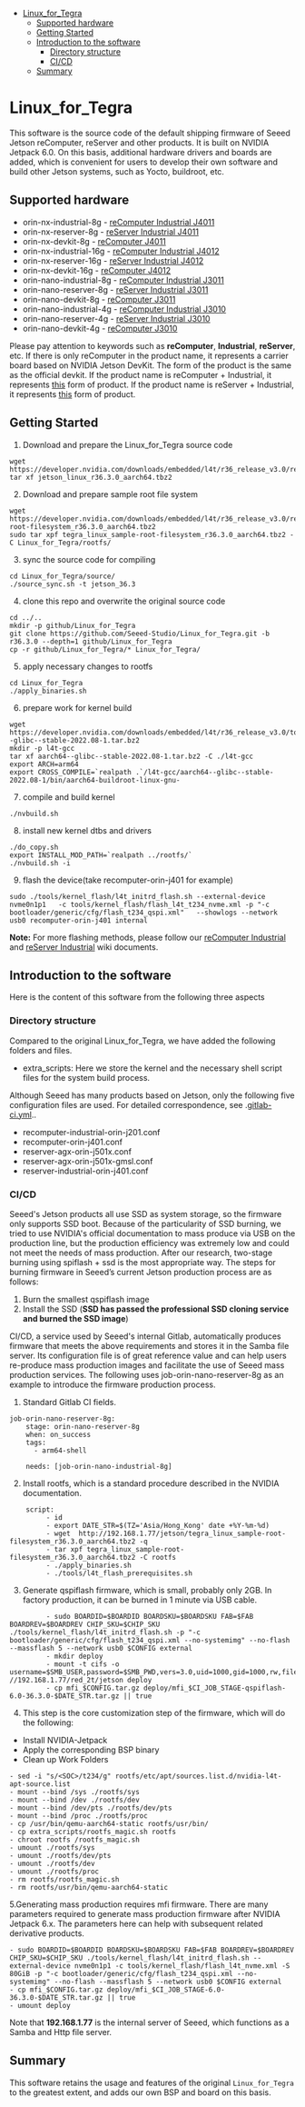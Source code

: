 - [Linux_for_Tegra](#Linux_for_Tegra)
    - [Supported hardware](#supported-hardware)
    - [Getting Started](#getting-started)
    - [Introduction to the software](#introduction-to-the-software)
        - [Directory structure](directory-structure)
        - [CI/CD](#cicd)
    - [Summary](#summary)

# Linux_for_Tegra

This software is the source code of the default shipping firmware of Seeed Jetson reComputer, reServer and other products. It is built on NVIDIA Jetpack 6.0. On this basis, additional hardware drivers and boards are added, which is convenient for users to develop their own software and build other Jetson systems, such as Yocto, buildroot, etc.

## Supported hardware 

- orin-nx-industrial-8g - [reComputer Industrial J4011](https://www.seeedstudio.com/reComputer-Industrial-J4011-p-5681.html)
- orin-nx-reserver-8g - [reServer Industrial J4011](https://www.seeedstudio.com/reServer-industrial-J4011-p-5748.html)
- orin-nx-devkit-8g - [reComputer J4011](https://www.seeedstudio.com/reComputer-J4011-p-5585.html)
- orin-nx-industrial-16g - [reComputer Industrial J4012](https://www.seeedstudio.com/reComputer-Industrial-J4012-p-5684.html)
- orin-nx-reserver-16g - [reServer Industrial J4012](https://www.seeedstudio.com/reServer-industrial-J4012-p-5747.html)
- orin-nx-devkit-16g - [reComputer J4012](https://www.seeedstudio.com/reComputer-J4012-p-5586.html)
- orin-nano-industrial-8g - [reComputer Industrial J3011](https://www.seeedstudio.com/reComputer-Industrial-J3011-p-5682.html)
- orin-nano-reserver-8g - [reServer Industrial J3011](https://www.seeedstudio.com/reServer-industrial-J3011-p-5750.html)
- orin-nano-devkit-8g - [reComputer J3011](https://www.seeedstudio.com/reComputer-J3011-p-5590.html)
- orin-nano-industrial-4g - [reComputer Industrial J3010](https://www.seeedstudio.com/reComputer-Industrial-J3010-p-5686.html)
- orin-nano-reserver-4g - [reServer Industrial J3010](https://www.seeedstudio.com/reServer-industrial-J3010-p-5749.html)
- orin-nano-devkit-4g - [reComputer J3010](https://www.seeedstudio.com/reComputer-J3010-p-5589.html)

Please pay attention to keywords such as **reComputer**, **Industrial**, **reServer**, etc. If there is only reComputer in the product name, it represents a carrier board based on NVIDIA Jetson DevKit. The form of the product is the same as the official devkit. If the product name is reComputer + Industrial, it represents [this](https://wiki.seeedstudio.com/reComputer_Industrial_Getting_Started/) form of product. If the product name is reServer + Industrial, it represents [this](https://wiki.seeedstudio.com/reServer_Industrial_Getting_Started/) form of product.

## Getting Started

1. Download and prepare the Linux_for_Tegra source code
```
wget https://developer.nvidia.com/downloads/embedded/l4t/r36_release_v3.0/release/jetson_linux_r36.3.0_aarch64.tbz2
tar xf jetson_linux_r36.3.0_aarch64.tbz2
```

2. Download and prepare sample root file system
```
wget https://developer.nvidia.com/downloads/embedded/l4t/r36_release_v3.0/release/tegra_linux_sample-root-filesystem_r36.3.0_aarch64.tbz2
sudo tar xpf tegra_linux_sample-root-filesystem_r36.3.0_aarch64.tbz2 -C Linux_for_Tegra/rootfs/
```

3. sync the source code for compiling
```
cd Linux_for_Tegra/source/
./source_sync.sh -t jetson_36.3
```
4. clone this repo and overwrite the original source code
```
cd ../..
mkdir -p github/Linux_for_Tegra
git clone https://github.com/Seeed-Studio/Linux_for_Tegra.git -b r36.3.0 --depth=1 github/Linux_for_Tegra
cp -r github/Linux_for_Tegra/* Linux_for_Tegra/
```

5. apply necessary changes to rootfs
```
cd Linux_for_Tegra
./apply_binaries.sh
```

6. prepare work for kernel build
```
wget https://developer.nvidia.com/downloads/embedded/l4t/r36_release_v3.0/toolchain/aarch64--glibc--stable-2022.08-1.tar.bz2
mkdir -p l4t-gcc
tar xf aarch64--glibc--stable-2022.08-1.tar.bz2 -C ./l4t-gcc
export ARCH=arm64
export CROSS_COMPILE=`realpath .`/l4t-gcc/aarch64--glibc--stable-2022.08-1/bin/aarch64-buildroot-linux-gnu-
```

7. compile and build kernel
```
./nvbuild.sh
```

8. install new kernel dtbs and drivers
```
./do_copy.sh
export INSTALL_MOD_PATH=`realpath ../rootfs/`
./nvbuild.sh -i
```

9. flash the device(take recomputer-orin-j401 for example)
```
sudo ./tools/kernel_flash/l4t_initrd_flash.sh --external-device nvme0n1p1   -c tools/kernel_flash/flash_l4t_t234_nvme.xml -p "-c bootloader/generic/cfg/flash_t234_qspi.xml"   --showlogs --network usb0 recomputer-orin-j401 internal
```

**Note:** For more flashing methods, please follow our [reComputer Industrial](https://wiki.seeedstudio.com/reComputer_Industrial_Getting_Started/#different-methods-of-flashing) and [reServer Industrial](https://wiki.seeedstudio.com/reServer_Industrial_Getting_Started/#different-methods-of-flashing) wiki documents.

## Introduction to the software

Here is the content of this software from the following three aspects

### Directory structure

Compared to the original Linux_for_Tegra, we have added the following folders and files.

- extra_scripts: Here we store the kernel and the necessary shell script files for the system build process.

Although Seeed has many products based on Jetson, only the following five configuration files are used. For detailed correspondence, see .[gitlab-ci.yml](./.gitlab-ci.yml)..

- recomputer-industrial-orin-j201.conf
- recomputer-orin-j401.conf
- reserver-agx-orin-j501x.conf
- reserver-agx-orin-j501x-gmsl.conf
- reserver-industrial-orin-j401.conf

### CI/CD

Seeed's Jetson products all use SSD as system storage, so the firmware only supports SSD boot. Because of the particularity of SSD burning, we tried to use NVIDIA's official documentation to mass produce via USB on the production line, but the production efficiency was extremely low and could not meet the needs of mass production. After our research, two-stage burning using spiflash + ssd is the most appropriate way. The steps for burning firmware in Seeed’s current Jetson production process are as follows:

1. Burn the smallest qspiflash image
2. Install the SSD (**SSD has passed the professional SSD cloning service and burned the SSD image**)

CI/CD, a service used by Seeed's internal Gitlab, automatically produces firmware that meets the above requirements and stores it in the Samba file server. Its configuration file is of great reference value and can help users re-produce mass production images and facilitate the use of Seeed mass production services. The following uses job-orin-nano-reserver-8g as an example to introduce the firmware production process.

1. Standard Gitlab CI fields.

```
job-orin-nano-reserver-8g:
    stage: orin-nano-reserver-8g
    when: on_success
    tags:
      - arm64-shell

    needs: [job-orin-nano-industrial-8g]
```

2. Install rootfs, which is a standard procedure described in the NVIDIA documentation.

```
    script:
         - id
         - export DATE_STR=$(TZ='Asia/Hong_Kong' date +%Y-%m-%d)
         - wget  http://192.168.1.77/jetson/tegra_linux_sample-root-filesystem_r36.3.0_aarch64.tbz2 -q
         - tar xpf tegra_linux_sample-root-filesystem_r36.3.0_aarch64.tbz2 -C rootfs
         - ./apply_binaries.sh
         - ./tools/l4t_flash_prerequisites.sh
```

3. Generate qspiflash firmware, which is small, probably only 2GB. In factory production, it can be burned in 1 minute via USB cable.

```
         - sudo BOARDID=$BOARDID BOARDSKU=$BOARDSKU FAB=$FAB BOARDREV=$BOARDREV CHIP_SKU=$CHIP_SKU ./tools/kernel_flash/l4t_initrd_flash.sh -p "-c bootloader/generic/cfg/flash_t234_qspi.xml --no-systemimg" --no-flash --massflash 5 --network usb0 $CONFIG external
         - mkdir deploy
         - mount -t cifs -o username=$SMB_USER,password=$SMB_PWD,vers=3.0,uid=1000,gid=1000,rw,file_mode=0664 //192.168.1.77/red_2t/jetson deploy
         - cp mfi_$CONFIG.tar.gz deploy/mfi_$CI_JOB_STAGE-qspiflash-6.0-36.3.0-$DATE_STR.tar.gz || true
```

4. This step is the core customization step of the firmware, which will do the following:

- Install NVIDIA-Jetpack
- Apply the corresponding BSP binary
- Clean up Work Folders

```
- sed -i "s/<SOC>/t234/g" rootfs/etc/apt/sources.list.d/nvidia-l4t-apt-source.list
- mount --bind /sys ./rootfs/sys
- mount --bind /dev ./rootfs/dev
- mount --bind /dev/pts ./rootfs/dev/pts
- mount --bind /proc ./rootfs/proc
- cp /usr/bin/qemu-aarch64-static rootfs/usr/bin/
- cp extra_scripts/rootfs_magic.sh rootfs
- chroot rootfs /rootfs_magic.sh
- umount ./rootfs/sys
- umount ./rootfs/dev/pts
- umount ./rootfs/dev
- umount ./rootfs/proc
- rm rootfs/rootfs_magic.sh
- rm rootfs/usr/bin/qemu-aarch64-static
```

5.Generating mass production requires mfi firmware. There are many parameters required to generate mass production firmware after NVIDIA Jetpack 6.x. The parameters here can help with subsequent related derivative products.

```
- sudo BOARDID=$BOARDID BOARDSKU=$BOARDSKU FAB=$FAB BOARDREV=$BOARDREV CHIP_SKU=$CHIP_SKU ./tools/kernel_flash/l4t_initrd_flash.sh --external-device nvme0n1p1 -c tools/kernel_flash/flash_l4t_nvme.xml -S 80GiB -p "-c bootloader/generic/cfg/flash_t234_qspi.xml --no-systemimg" --no-flash --massflash 5 --network usb0 $CONFIG external
- cp mfi_$CONFIG.tar.gz deploy/mfi_$CI_JOB_STAGE-6.0-36.3.0-$DATE_STR.tar.gz || true 
- umount deploy
```

Note that **192.168.1.77** is the internal server of Seeed, which functions as a Samba and Http file server.

## Summary

This software retains the usage and features of the original `Linux_for_Tegra` to the greatest extent, and adds our own BSP and board on this basis.
